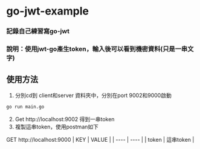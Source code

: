 # go-jwt-example
### 記錄自己練習寫go-jwt

### 說明：使用jwt-go產生token，輸入後可以看到機密資料(只是一串文字)

## 使用方法
1. 分別cd到 client和server 資料夾中，分別在port 9002和9000啟動  
```bash
go run main.go
```
2. Get http://localhost:9002
得到一串token  
3. 複製這串token，使用postman如下  

GET  http://localhost:9000
|  KEY   | VALUE  |
|  ----  | ----  |
| token  | 這串token |
